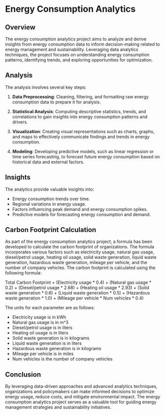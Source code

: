 # Energy Consumption Analytics

## Overview

The energy consumption analytics project aims to analyze and derive insights from energy consumption data to inform decision-making related to energy management and sustainability. Leveraging data analytics techniques, the project focuses on understanding energy consumption patterns, identifying trends, and exploring opportunities for optimization.

## Analysis

The analysis involves several key steps:

1. **Data Preprocessing**: Cleaning, filtering, and formatting raw energy consumption data to prepare it for analysis.

2. **Statistical Analysis**: Computing descriptive statistics, trends, and correlations to gain insights into energy consumption patterns and drivers.

3. **Visualization**: Creating visual representations such as charts, graphs, and maps to effectively communicate findings and trends in energy consumption.

4. **Modeling**: Developing predictive models, such as linear regression or time series forecasting, to forecast future energy consumption based on historical data and external factors.

## Insights

The analytics provide valuable insights into:

- Energy consumption trends over time.
- Regional variations in energy usage.
- Factors influencing peak demand and energy consumption spikes.
- Predictive models for forecasting energy consumption and demand.

## Carbon Footprint Calculation

As part of the energy consumption analytics project, a formula has been developed to calculate the carbon footprint of organizations. The formula incorporates various factors such as electricity usage, natural gas usage, diesel/petrol usage, heating oil usage, solid waste generation, liquid waste generation, hazardous waste generation, mileage per vehicle, and the number of company vehicles. The carbon footprint is calculated using the following formula:

Total Carbon Footprint = (Electricity usage * 0.4) + (Natural gas usage * 0.2) + (Diesel/petrol usage * 2.68) + (Heating oil usage * 2.93) +
                         (Solid waste generation * 0.6) + (Liquid waste generation * 0.5) + (Hazardous waste generation * 1.0) +
                         (Mileage per vehicle * Num vehicles * 0.4)

The units for each parameter are as follows:

- Electricity usage is in kWh
- Natural gas usage is in m^3
- Diesel/petrol usage is in liters
- Heating oil usage is in liters
- Solid waste generation is in kilograms
- Liquid waste generation is in liters
- Hazardous waste generation is in kilograms
- Mileage per vehicle is in miles
- Num vehicles is the number of company vehicles

## Conclusion

By leveraging data-driven approaches and advanced analytics techniques, organizations and policymakers can make informed decisions to optimize energy usage, reduce costs, and mitigate environmental impact. The energy consumption analytics project serves as a valuable tool for guiding energy management strategies and sustainability initiatives.
